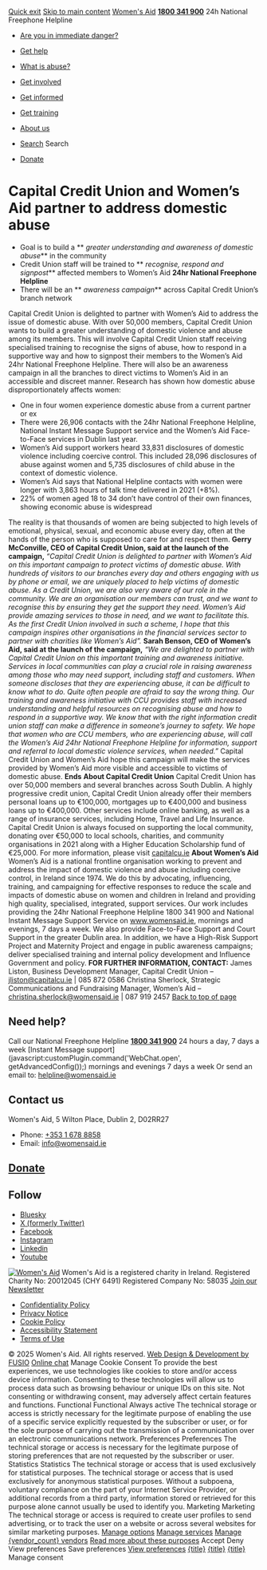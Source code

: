 [Quick exit](https://www.womensaid.ie/get-informed/news-events/media-releases/capital-credit-union-and-womens-aid-partner-to-address-domestic-abuse/#exit)
[Skip to main content](https://www.womensaid.ie/get-informed/news-events/media-releases/capital-credit-union-and-womens-aid-partner-to-address-domestic-abuse/#pagecontent "Skip to main content")
[Women's Aid](https://www.womensaid.ie/)
**[1800 341 900](tel:1800341900)** 24h National Freephone Helpline
  * [Are you in immediate danger?](https://www.womensaid.ie/are-you-in-immediate-danger/)
  * [Get help](https://www.womensaid.ie/get-help/)
  * [What is abuse?](https://www.womensaid.ie/what-is-abuse/)
  * [Get involved](https://www.womensaid.ie/get-involved/)
  * [Get informed](https://www.womensaid.ie/get-informed/)
  * [Get training](https://www.womensaid.ie/get-training/)
  * [About us](https://www.womensaid.ie/about-us/)


  * [Search](https://www.womensaid.ie/get-informed/news-events/media-releases/capital-credit-union-and-womens-aid-partner-to-address-domestic-abuse/)
Search
  * [Donate](https://www.womensaid.ie/get-involved/donate/)


# Capital Credit Union and Women’s Aid partner to address domestic abuse
  * Goal is to build a ** _greater understanding and awareness of domestic abuse_** in the community
  * Credit Union staff will be trained to ** _recognise, respond and signpost_** affected members to Women’s Aid **24hr National Freephone Helpline**
  * There will be an ** _awareness campaign_** across Capital Credit Union’s branch network


Capital Credit Union is delighted to partner with Women’s Aid to address the issue of domestic abuse. With over 50,000 members, Capital Credit Union wants to build a greater understanding of domestic violence and abuse among its members.
This will involve Capital Credit Union staff receiving specialised training to recognise the signs of abuse, how to respond in a supportive way and how to signpost their members to the Women’s Aid 24hr National Freephone Helpline. There will also be an awareness campaign in all the branches to direct victims to Women’s Aid in an accessible and discreet manner.
Research has shown how domestic abuse disproportionately affects women:
  * One in four women experience domestic abuse from a current partner or ex
  * There were 26,906 contacts with the 24hr National Freephone Helpline, National Instant Message Support service and the Women’s Aid Face-to-Face services in Dublin last year.
  * Women’s Aid support workers heard 33,831 disclosures of domestic violence including coercive control. This included 28,096 disclosures of abuse against women and 5,735 disclosures of child abuse in the context of domestic violence.
  * Women’s Aid says that National Helpline contacts with women were longer with 3,863 hours of talk time delivered in 2021 (+8%).
  * 22% of women aged 18 to 34 don’t have control of their own finances, showing economic abuse is widespread


The reality is that thousands of women are being subjected to high levels of emotional, physical, sexual, and economic abuse every day, often at the hands of the person who is supposed to care for and respect them.
**Gerry McConville, CEO of Capital Credit Union, said at the launch of the campaign,**
_“Capital Credit Union is delighted to partner with Women’s Aid on this important campaign to protect victims of domestic abuse. With hundreds of visitors to our branches every day and others engaging with us by phone or email, we are uniquely placed to help victims of domestic abuse._
_As a Credit Union, we are also very aware of our role in the community. We are an organisation our members can trust, and we want to recognise this by ensuring they get the support they need. Women’s Aid provide amazing services to those in need, and we want to facilitate this._
_As the first Credit Union involved in such a scheme, I hope that this campaign inspires other organisations in the financial services sector to partner with charities like Women’s Aid”._
**Sarah Benson, CEO of Women’s Aid, said at the launch of the campaign,**
_“We are delighted to partner with Capital Credit Union on this important training and awareness initiative. Services in local communities can play a crucial role in raising awareness among those who may need support, including staff and customers. When someone discloses that they are experiencing abuse, it can be difficult to know what to do. Quite often people are afraid to say the wrong thing._
_Our training and awareness initiative with CCU provides staff with increased understanding and helpful resources on recognising abuse and how to respond in a supportive way. We know that with the right information credit union staff can make a difference in someone’s journey to safety. We hope that women who are CCU members, who are experiencing abuse, will call the Women’s Aid 24hr National Freephone Helpline for information, support and referral to local domestic violence services, when needed.”_
Capital Credit Union and Women’s Aid hope this campaign will make the services provided by Women’s Aid more visible and accessible to victims of domestic abuse.
**Ends**
**About Capital Credit Union**
Capital Credit Union has over 50,000 members and several branches across South Dublin. A highly progressive credit union, Capital Credit Union already offer their members personal loans up to €100,000, mortgages up to €400,000 and business loans up to €400,000. Other services include online banking, as well as a range of insurance services, including Home, Travel and Life Insurance.
Capital Credit Union is always focused on supporting the local community, donating over €50,000 to local schools, charities, and community organisations in 2021 along with a Higher Education Scholarship fund of €25,000. For more information, please visit [capitalcu.ie](https://capitalcu.ie/)
**About Women’s Aid**
Women’s Aid is a national frontline organisation working to prevent and address the impact of domestic violence and abuse including coercive control, in Ireland since 1974. We do this by advocating, influencing, training, and campaigning for effective responses to reduce the scale and impacts of domestic abuse on women and children in Ireland and providing high quality, specialised, integrated, support services. Our work includes providing the 24hr National Freephone Helpline 1800 341 900 and National Instant Message Support Service on www.womensaid.ie, mornings and evenings, 7 days a week. We also provide Face-to-Face Support and Court Support in the greater Dublin area. In addition, we have a High-Risk Support Project and Maternity Project and engage in public awareness campaigns; deliver specialised training and internal policy development and Influence Government and policy.
**FOR FURTHER INFORMATION, CONTACT:**
James Liston, Business Development Manager, Capital Credit Union – jliston@capitalcu.ie | 085 872 0586
Christina Sherlock, Strategic Communications and Fundraising Manager, Women’s Aid – christina.sherlock@womensaid.ie | 087 919 2457
[Back to top of page](https://www.womensaid.ie/get-informed/news-events/media-releases/capital-credit-union-and-womens-aid-partner-to-address-domestic-abuse/#top)
## Need help?
Call our National Freephone Helpline **[1800 341 900](tel:1800341900)** 24 hours a day, 7 days a week 
[Instant Message support](javascript:customPlugin.command\('WebChat.open', getAdvancedConfig\(\)\);) mornings and evenings 7 days a week
Or send an email to: helpline@womensaid.ie
## Contact us
Women's Aid, 5 Wilton Place, Dublin 2, D02RR27
  * Phone: [+353 1 678 8858](tel:+35316788858)
  * Email: info@womensaid.ie


## [Donate](https://www.womensaid.ie/get-involved/donate/)
## Follow
  * [Bluesky](https://bsky.app/profile/womensaidireland.bsky.social)
  * [X (formerly Twitter)](https://x.com/Womens_Aid)
  * [Facebook](https://www.facebook.com/womensaid.ie)
  * [Instagram](https://www.instagram.com/womens.aid)
  * [Linkedin](https://www.linkedin.com/company/women's-aid/)
  * [Youtube](https://www.youtube.com/@womensaidireland)


[![Women's Aid](https://www.womensaid.ie/app/themes/womensaidsage9/resources/assets/img/womens-aid-logo-white.svg)](https://www.womensaid.ie/get-informed/news-events/media-releases/capital-credit-union-and-womens-aid-partner-to-address-domestic-abuse/)
Women's Aid is a registered charity in Ireland.
Registered Charity No: 20012045 (CHY 6491) Registered Company No: 58035
[Join our Newsletter](https://www.womensaid.ie/get-informed/news-events/newsletter/)
  * [Confidentiality Policy](https://www.womensaid.ie/about-us/compliance/confidentiality-policy/)
  * [Privacy Notice](https://www.womensaid.ie/about-us/compliance/privacy-notice/)
  * [Cookie Policy](https://www.womensaid.ie/about-us/compliance/cookie-policy/)
  * [Accessibility Statement](https://www.womensaid.ie/about-us/compliance/accessibility-statement/)
  * [Terms of Use](https://www.womensaid.ie/about-us/compliance/terms-of-use/)


© 2025 Women's Aid. All rights reserved. [Web Design & Development by FUSIO](https://www.fusio.net/?utm_source=WomensAid&utm_medium=Website&utm_campaign=ClientLinks)
[Online chat](https://www.womensaid.ie/get-informed/news-events/media-releases/capital-credit-union-and-womens-aid-partner-to-address-domestic-abuse/#chat)
Manage Cookie Consent
To provide the best experiences, we use technologies like cookies to store and/or access device information. Consenting to these technologies will allow us to process data such as browsing behaviour or unique IDs on this site. Not consenting or withdrawing consent, may adversely affect certain features and functions.
Functional Functional Always active 
The technical storage or access is strictly necessary for the legitimate purpose of enabling the use of a specific service explicitly requested by the subscriber or user, or for the sole purpose of carrying out the transmission of a communication over an electronic communications network.
Preferences Preferences
The technical storage or access is necessary for the legitimate purpose of storing preferences that are not requested by the subscriber or user.
Statistics Statistics
The technical storage or access that is used exclusively for statistical purposes. The technical storage or access that is used exclusively for anonymous statistical purposes. Without a subpoena, voluntary compliance on the part of your Internet Service Provider, or additional records from a third party, information stored or retrieved for this purpose alone cannot usually be used to identify you.
Marketing Marketing
The technical storage or access is required to create user profiles to send advertising, or to track the user on a website or across several websites for similar marketing purposes.
[Manage options](https://www.womensaid.ie/get-informed/news-events/media-releases/capital-credit-union-and-womens-aid-partner-to-address-domestic-abuse/) [Manage services](https://www.womensaid.ie/get-informed/news-events/media-releases/capital-credit-union-and-womens-aid-partner-to-address-domestic-abuse/) [Manage {vendor_count} vendors](https://www.womensaid.ie/get-informed/news-events/media-releases/capital-credit-union-and-womens-aid-partner-to-address-domestic-abuse/) [Read more about these purposes](https://cookiedatabase.org/tcf/purposes/)
Accept Deny View preferences Save preferences [View preferences](https://www.womensaid.ie/get-informed/news-events/media-releases/capital-credit-union-and-womens-aid-partner-to-address-domestic-abuse/)
[{title}](https://www.womensaid.ie/get-informed/news-events/media-releases/capital-credit-union-and-womens-aid-partner-to-address-domestic-abuse/) [{title}](https://www.womensaid.ie/get-informed/news-events/media-releases/capital-credit-union-and-womens-aid-partner-to-address-domestic-abuse/) [{title}](https://www.womensaid.ie/get-informed/news-events/media-releases/capital-credit-union-and-womens-aid-partner-to-address-domestic-abuse/)
Manage consent
